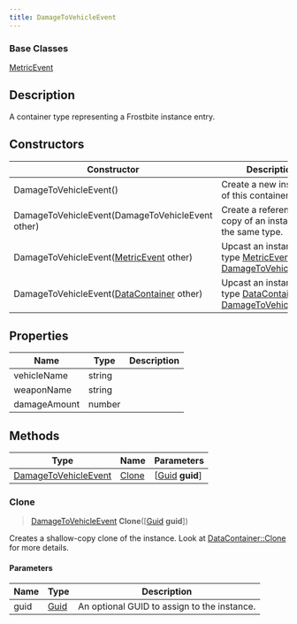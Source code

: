```yaml
---
title: DamageToVehicleEvent
---
```

### Base Classes

[MetricEvent](MetricEvent)

## Description

A container type representing a Frostbite instance entry.

## Constructors

| Constructor                                                                     | Description                                                                                                                     |
| ------------------------------------------------------------------------------- | ------------------------------------------------------------------------------------------------------------------------------- |
| DamageToVehicleEvent()                                                          | Create a new instance of this container type.                                                                                   |
| DamageToVehicleEvent(DamageToVehicleEvent other)                                | Create a reference copy of an instance of the same type.                                                                        |
| DamageToVehicleEvent([MetricEvent](MetricEvent) other)                          | Upcast an instance of type [MetricEvent](MetricEvent) to [DamageToVehicleEvent](DamageToVehicleEvent).                          |
| DamageToVehicleEvent([DataContainer](/vext/ref/shared/class/datacontainer) other) | Upcast an instance of type [DataContainer](/vext/ref/shared/class/datacontainer) to [DamageToVehicleEvent](DamageToVehicleEvent). |

## Properties

| Name         | Type   | Description |
| ------------ | ------ | ----------- |
| vehicleName  | string |             |
| weaponName   | string |             |
| damageAmount | number |             |

## Methods

| Type                                         | Name            | Parameters                                     |
| -------------------------------------------- | --------------- | ---------------------------------------------- |
| [DamageToVehicleEvent](DamageToVehicleEvent) | [Clone](#clone) | \[[Guid](/vext/ref/shared/class/guid) **guid**\] |

### Clone

> [DamageToVehicleEvent](DamageToVehicleEvent) **Clone**(\[[Guid](/vext/ref/shared/class/guid) **guid**\])

Creates a shallow-copy clone of the instance. Look at [DataContainer::Clone](/vext/ref/shared/class/datacontainer#clone) for more details.

#### Parameters

| Name | Type         | Description                                 |
| ---- | ------------ | ------------------------------------------- |
| guid | [Guid](Guid) | An optional GUID to assign to the instance. |
